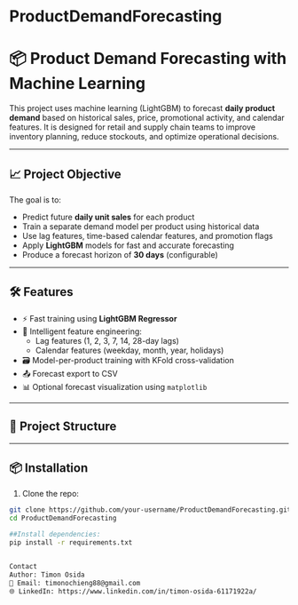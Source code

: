 # ProductDemandForecasting

# 📦 Product Demand Forecasting with Machine Learning

This project uses machine learning (LightGBM) to forecast **daily product demand** based on historical sales, price, promotional activity, and calendar features. It is designed for retail and supply chain teams to improve inventory planning, reduce stockouts, and optimize operational decisions.

---

## 📈 Project Objective

The goal is to:
- Predict future **daily unit sales** for each product
- Train a separate demand model per product using historical data
- Use lag features, time-based calendar features, and promotion flags
- Apply **LightGBM** models for fast and accurate forecasting
- Produce a forecast horizon of **30 days** (configurable)

---

## 🛠️ Features

- ⚡ Fast training using **LightGBM Regressor**
- 🧠 Intelligent feature engineering:
  - Lag features (1, 2, 3, 7, 14, 28-day lags)
  - Calendar features (weekday, month, year, holidays)
- 🗃️ Model-per-product training with KFold cross-validation
- 📤 Forecast export to CSV
- 📊 Optional forecast visualization using `matplotlib`

---

## 📁 Project Structure
_____________________________

## 📦 Installation

1. Clone the repo:
```bash
git clone https://github.com/your-username/ProductDemandForecasting.git
cd ProductDemandForecasting

##Install dependencies:
pip install -r requirements.txt


Contact
Author: Timon Osida
📧 Email: timonochieng88@gmail.com
🌐 LinkedIn: https://www.linkedin.com/in/timon-osida-61171922a/
